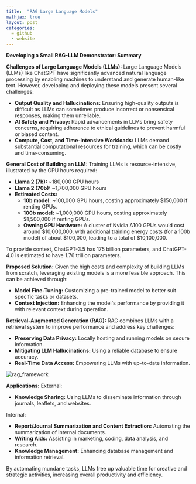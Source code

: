 ```yaml
---
title:  "RAG Large Language Models"
mathjax: true
layout: post
categories: 
  = github
  - website
---
```


**Developing a Small RAG-LLM Demonstrator: Summary**

**Challenges of Large Language Models (LLMs):**
Large Language Models (LLMs) like ChatGPT have significantly advanced natural language processing by enabling machines to understand and generate human-like text. However, developing and deploying these models present several challenges:
- **Output Quality and Hallucinations:** Ensuring high-quality outputs is difficult as LLMs can sometimes produce incorrect or nonsensical responses, making them unreliable.
- **AI Safety and Privacy:** Rapid advancements in LLMs bring safety concerns, requiring adherence to ethical guidelines to prevent harmful or biased content.
- **Compute, Cost, and Time-Intensive Workloads:** LLMs demand substantial computational resources for training, which can be costly and time-consuming.

**General Cost of Building an LLM:**
Training LLMs is resource-intensive, illustrated by the GPU hours required:
- **Llama 2 (7b):** ~180,000 GPU hours
- **Llama 2 (70b):** ~1,700,000 GPU hours
- **Estimated Costs:**
  - **10b model:** ~100,000 GPU hours, costing approximately $150,000 if renting GPUs.
  - **100b model:** ~1,000,000 GPU hours, costing approximately $1,500,000 if renting GPUs.
  - **Owning GPU Hardware:** A cluster of Nvidia A100 GPUs would cost around $10,000,000, with additional training energy costs (for a 100b model) of about $100,000, leading to a total of $10,100,000.

To provide context, ChatGPT-3.5 has 175 billion parameters, and ChatGPT-4.0 is estimated to have 1.76 trillion parameters.

**Proposed Solution:**
Given the high costs and complexity of building LLMs from scratch, leveraging existing models is a more feasible approach. This can be achieved through:
- **Model Fine-Tuning:** Customizing a pre-trained model to better suit specific tasks or datasets.
- **Context Injection:** Enhancing the model's performance by providing it with relevant context during operation.

**Retrieval-Augmented Generation (RAG):**
RAG combines LLMs with a retrieval system to improve performance and address key challenges:
- **Preserving Data Privacy:** Locally hosting and running models on secure information.
- **Mitigating LLM Hallucinations:** Using a reliable database to ensure accuracy.
- **Real-Time Data Access:** Empowering LLMs with up-to-date information.


![rag_framework](http://www.kodendaal.github.io/asset/llm_workflow.png)



**Applications:**
External:
- **Knowledge Sharing:** Using LLMs to disseminate information through journals, leaflets, and websites.

Internal:
- **Report/Journal Summarization and Content Extraction:** Automating the summarization of internal documents.
- **Writing Aids:** Assisting in marketing, coding, data analysis, and research.
- **Knowledge Management:** Enhancing database management and information retrieval.

By automating mundane tasks, LLMs free up valuable time for creative and strategic activities, increasing overall productivity and efficiency.
